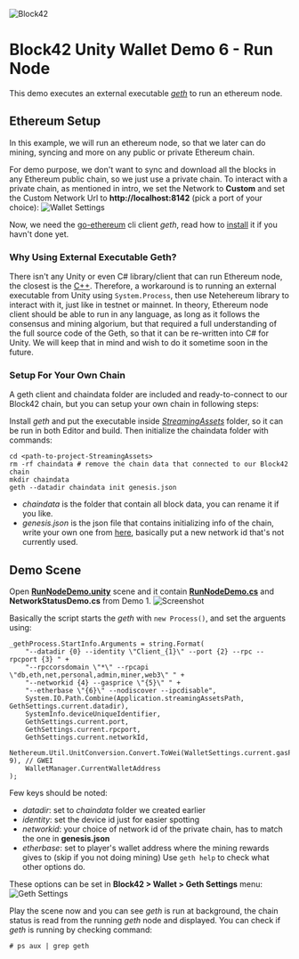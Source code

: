 ![Block42](http://assets.block42.world/images/icons/block42_logo_200.png)

# Block42 Unity Wallet Demo 6 - Run Node
This demo executes an external executable [*geth*](https://github.com/ethereum/go-ethereum) to run an ethereum node.

## Ethereum Setup
In this example, we will run an ethereum node, so that we later can do mining, syncing and more on any public or private Ethereum chain.

For demo purpose, we don't want to sync and download all the blocks in any Ethereum public chain, so we just use a private chain. To interact with a private chain, as mentioned in intro, we set the Network to **Custom** and set the Custom Network Url to **http://localhost:8142** (pick a port of your choice):
![Wallet Settings](/Documents/Demo-06-RunNode/01_wallet_setting.png)

Now, we need the [go-ethereum](https://github.com/ethereum/go-ethereum) cli client *geth*, read how to [install](https://github.com/ethereum/go-ethereum/wiki/Installing-Geth) it if you havn't done yet.

### Why Using External Executable Geth? ###
There isn't any Unity or even C# library/client that can run Ethereum node, the closest is the [C++](https://ethereum.stackexchange.com/a/279/39970). Therefore, a workaround is to running an external executable from Unity using `System.Process`, then use Netehereum library to interact with it, just like in testnet or mainnet.
In theory, Ethereum node client should be able to run in any language, as long as it follows the consensus and mining algorium, but that required a full understanding of the full source code of the Geth, so that it can be re-written into C# for Unity. We will keep that in mind and wish to do it sometime soon in the future.

### Setup For Your Own Chain ###
A geth client and chaindata folder are included and ready-to-connect to our Block42 chain, but you can setup your own chain in following steps:

Install *geth* and put the executable inside [*StreamingAssets*](https://docs.unity3d.com/Manual/StreamingAssets.html) folder, so it can be run in both Editor and build.
Then initialize the chaindata folder with commands:
```
cd <path-to-project-StreamingAssets>
rm -rf chaindata # remove the chain data that connected to our Block42 chain
mkdir chaindata
geth --datadir chaindata init genesis.json
```
- *chaindata* is the folder that contain all block data, you can rename it if you like.
- *genesis.json* is the json file that contains initializing info of the chain, write your own one from [here](https://github.com/ethereum/go-ethereum/wiki/Private-network), basically put a new network id that's not currently used.


## Demo Scene
Open [**RunNodeDemo.unity**](RunNodeDemo.unity) scene and it contain [**RunNodeDemo.cs**](MiningDemo.cs) and **NetworkStatusDemo.cs** from Demo 1.
![Screenshot](/Documents/Demo-06-RunNode/02_screenshot.png)

Basically the script starts the *geth* with `new Process()`, and set the arguents using:
```
_gethProcess.StartInfo.Arguments = string.Format(
    "--datadir {0} --identity \"Client_{1}\" --port {2} --rpc --rpcport {3} " +
    "--rpccorsdomain \"*\" --rpcapi \"db,eth,net,personal,admin,miner,web3\" " +
    "--networkid {4} --gasprice \"{5}\" " +
    "--etherbase \"{6}\" --nodiscover --ipcdisable",
    System.IO.Path.Combine(Application.streamingAssetsPath, GethSettings.current.datadir),
    SystemInfo.deviceUniqueIdentifier,
    GethSettings.current.port,
    GethSettings.current.rpcport,
    GethSettings.current.networkId,
    Nethereum.Util.UnitConversion.Convert.ToWei(WalletSettings.current.gasPrice, 9), // GWEI
    WalletManager.CurrentWalletAddress
);
```
Few keys should be noted:
- *datadir*: set to *chaindata* folder we created earlier
- *identity*: set the device id just for easier spotting
- *networkid*: your choice of network id of the private chain, has to match the one in **genesis.json**
- *etherbase*: set to player's wallet address where the mining rewards gives to (skip if you not doing mining)
Use `geth help` to check what other options do. 

These options can be set in **Block42 > Wallet > Geth Settings** menu:
![Geth Settings](/Documents/Demo-06-RunNode/03_geth_settings.png)

Play the scene now and you can see *geth* is run at background, the chain status is read from the running *geth* node and displayed. You can check if *geth* is running by checking command:
```
# ps aux | grep geth
```